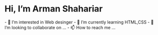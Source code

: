 <h1>Hi, I’m Arman Shahariar </h1>
- 👀 I’m interested in Web desinger
- 🌱 I’m currently learning HTML,CSS
- 💞️ I’m looking to collaborate on ...
- 📫 How to reach me ...

<!---
Armanshahariar66/Armanshahariar66 is a ✨ special ✨ repository because its `README.md` (this file) appears on your GitHub profile.
You can click the Preview link to take a look at your changes.
--->
